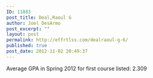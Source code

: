 ```yaml
---
ID: 11883
post_title: Deal,Raoul G
author: Joel DesArmo
post_excerpt: ""
layout: post
permalink: http://effrtlss.com/dealraoul-g-6/
published: true
post_date: 2012-11-02 20:49:37
---
```

<p>Average GPA in Spring 2012 for first course listed: 2.309</p>